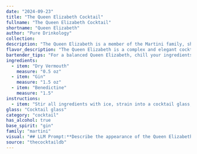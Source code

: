 ```yaml
---
date: "2024-09-23"
title: "The Queen Elizabeth Cocktail"
fullname: "The Queen Elizabeth Cocktail"
shortname: "Queen Elizabeth"
author: "Pure Drinkology"
collection:
description: "The Queen Elizabeth is a member of the Martini family, showcasing the classic dry vermouth and gin base with a touch of sweetness from Benedictine. While its exact origin is unclear, it likely emerged in the early 20th century, paying homage to the reigning Queen Elizabeth at the time. "
flavor_description: "The Queen Elizabeth is a complex and elegant cocktail. The dry vermouth provides a crisp, herbal backbone, while the gin offers a refreshing juniper bite. Benedictine adds a touch of sweetness and a hint of orange and spice. The result is a sophisticated, well-balanced drink that is both refreshing and intriguing. "
bartender_tips: "For a balanced Queen Elizabeth, chill your ingredients thoroughly. Use a quality dry vermouth and a good London Dry gin. Benedictine adds a unique herbal sweetness, so use a light hand to avoid overpowering the gin. Stir with ice until well-chilled, strain into a chilled coupe glass, and garnish with a lemon twist for a touch of citrus. "
ingredients:
  - item: "Dry Vermouth"
    measure: "0.5 oz"
  - item: "Gin"
    measure: "1.5 oz"
  - item: "Benedictine"
    measure: "1.5"
instructions:
  - item: "Stir all ingredients with ice, strain into a cocktail glass, and serve."
glass: "Cocktail glass"
category: "cocktail"
has_alcohol: true
base_spirit: "gin"
family: "martini"
visual: "## LLM Prompt:**Describe the appearance of the Queen Elizabeth cocktail, considering the following ingredients: Dry Vermouth, Gin, Benedictine.****Focus on the following aspects:*** **Color:** Is it clear, pale yellow, golden, amber? What kind of hue does it have?* **Clarity:** Is it completely transparent or slightly cloudy? Are there any visible particles?* **Texture:** Is it smooth, oily, or slightly viscous? * **Garnish:** What kind of garnish would complement the flavors and visually appeal? (Consider classic garnishes or something unique) * **Overall Impression:** What is the overall visual appeal of the cocktail? Is it elegant, sophisticated, classic, or modern?**Remember:** * Use descriptive language that evokes imagery.* Consider the specific flavors of the ingredients and how they might translate visually.* Be creative and imaginative in your description. "
source: "thecocktaildb"
---
```


